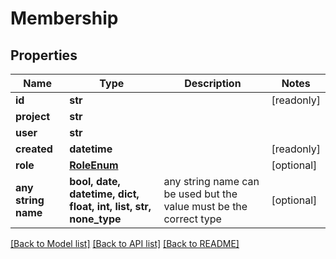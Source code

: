 # Membership


## Properties
Name | Type | Description | Notes
------------ | ------------- | ------------- | -------------
**id** | **str** |  | [readonly] 
**project** | **str** |  | 
**user** | **str** |  | 
**created** | **datetime** |  | [readonly] 
**role** | [**RoleEnum**](RoleEnum.md) |  | [optional] 
**any string name** | **bool, date, datetime, dict, float, int, list, str, none_type** | any string name can be used but the value must be the correct type | [optional]

[[Back to Model list]](../README.md#documentation-for-models) [[Back to API list]](../README.md#documentation-for-api-endpoints) [[Back to README]](../README.md)



